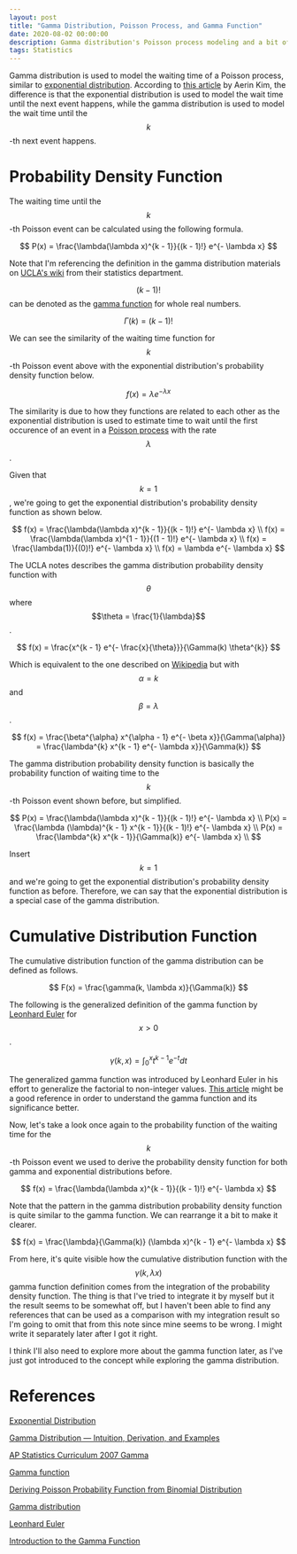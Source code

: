 ```yaml
---
layout: post
title: "Gamma Distribution, Poisson Process, and Gamma Function"
date: 2020-08-02 00:00:00
description: Gamma distribution's Poisson process modeling and a bit of gamma function
tags: Statistics
---
```


Gamma distribution is used to model the waiting time of a Poisson process, similar to [exponential distribution](/2020/07/exponential-distribution.html). According to [this article](https://towardsdatascience.com/gamma-distribution-intuition-derivation-and-examples-55f407423840) by Aerin Kim, the difference is that the exponential distribution is used to model the wait time until the next event happens, while the gamma distribution is used to model the wait time until the $$k$$-th next event happens.

# Probability Density Function

The waiting time until the $$k$$-th Poisson event can be calculated using the following formula.

$$
P(x) = \frac{\lambda(\lambda x)^{k - 1}}{(k - 1)!} e^{- \lambda x}
$$

Note that I'm referencing the definition in the gamma distribution materials on [UCLA's wiki](http://wiki.stat.ucla.edu/socr/index.php/AP_Statistics_Curriculum_2007_Gamma) from their statistics department.

$$(k - 1)!$$ can be denoted as the [gamma function](https://en.wikipedia.org/wiki/Gamma_function) for whole real numbers.

$$
\Gamma(k) = (k - 1)!
$$

We can see the similarity of the waiting time function for $$k$$-th Poisson event above with the exponential distribution's probability density function below.

$$
f(x) = \lambda e^{- \lambda x}
$$

The similarity is due to how they functions are related to each other as the exponential distribution is used to estimate time to wait until the first occurence of an event in a [Poisson process](/2020/05/deriving-poisson-probability-function-from-binomial-distribution.html) with the rate $$\lambda$$.

Given that $$k = 1$$, we're going to get the exponential distribution's probability density function as shown below.

$$
f(x) = \frac{\lambda(\lambda x)^{k - 1}}{(k - 1)!} e^{- \lambda x} \\
f(x) = \frac{\lambda(\lambda x)^{1 - 1}}{(1 - 1)!} e^{- \lambda x} \\
f(x) = \frac{\lambda(1)}{(0)!} e^{- \lambda x} \\
f(x) = \lambda e^{- \lambda x}
$$

The UCLA notes describes the gamma distribution probability density function with $$\theta$$ where $$\theta = \frac{1}{\lambda}$$.

$$
f(x) = \frac{x^{k - 1} e^{- \frac{x}{\theta}}}{\Gamma(k) \theta^{k}}
$$

Which is equivalent to the one described on [Wikipedia](https://en.wikipedia.org/wiki/Gamma_distribution) but with $$\alpha = k$$ and $$\beta = \lambda$$.

$$
f(x) = \frac{\beta^{\alpha} x^{\alpha - 1} e^{- \beta x}}{\Gamma(\alpha)} = \frac{\lambda^{k} x^{k - 1} e^{- \lambda x}}{\Gamma(k)}
$$

The gamma distribution probability density function is basically the probability function of waiting time to the $$k$$-th Poisson event shown before, but simplified.

$$
P(x) = \frac{\lambda(\lambda x)^{k - 1}}{(k - 1)!} e^{- \lambda x} \\
P(x) = \frac{\lambda (\lambda)^{k - 1} x^{k - 1}}{(k - 1)!} e^{- \lambda x} \\
P(x) = \frac{\lambda^{k} x^{k - 1}}{\Gamma(k)} e^{- \lambda x} \\
$$

Insert $$k = 1$$ and we're going to get the exponential distribution's probability density function as before. Therefore, we can say that the exponential distribution is a special case of the gamma distribution.

# Cumulative Distribution Function

The cumulative distribution function of the gamma distribution can be defined as follows.

$$
F(x) = \frac{\gamma(k, \lambda x)}{\Gamma(k)}
$$

The following is the generalized definition of the gamma function by [Leonhard Euler](https://en.wikipedia.org/wiki/Leonhard_Euler) for $$x > 0$$.

$$
\gamma(k, x) = \int_{0}^{x} t^{k - 1} e^{-t} dt
$$

The generalized gamma function was introduced by Leonhard Euler in his effort to generalize the factorial to non-integer values. [This article](http://numbers.computation.free.fr/Constants/Miscellaneous/gammaFunction.html) might be a good reference in order to understand the gamma function and its significance better.

Now, let's take a look once again to the probability function of the waiting time for the $$k$$-th Poisson event we used to derive the probability density function for both gamma and exponential distributions before.

$$
f(x) = \frac{\lambda(\lambda x)^{k - 1}}{(k - 1)!} e^{- \lambda x}
$$

Note that the pattern in the gamma distribution probability density function is quite similar to the gamma function. We can rearrange it a bit to make it clearer.

$$
f(x) = \frac{\lambda}{\Gamma(k)} (\lambda x)^{k - 1} e^{- \lambda x}
$$

From here, it's quite visible how the cumulative distribution function with the $$\gamma(k, \lambda x)$$ gamma function definition comes from the integration of the probability density function. The thing is that I've tried to integrate it by myself but it the result seems to be somewhat off, but I haven't been able to find any references that can be used as a comparison with my integration result so I'm going to omit that from this note since mine seems to be wrong. I might write it separately later after I got it right.

I think I'll also need to explore more about the gamma function later, as I've just got introduced to the concept while exploring the gamma distribution.

# References

[Exponential Distribution](/2020/07/exponential-distribution.html)

[Gamma Distribution — Intuition, Derivation, and Examples](https://towardsdatascience.com/gamma-distribution-intuition-derivation-and-examples-55f407423840)

[AP Statistics Curriculum 2007 Gamma](http://wiki.stat.ucla.edu/socr/index.php/AP_Statistics_Curriculum_2007_Gamma)

[Gamma function](https://en.wikipedia.org/wiki/Gamma_function)

[Deriving Poisson Probability Function from Binomial Distribution](/2020/05/deriving-poisson-probability-function-from-binomial-distribution.html)

[Gamma distribution](https://en.wikipedia.org/wiki/Gamma_distribution)

[Leonhard Euler](https://en.wikipedia.org/wiki/Leonhard_Euler)

[Introduction to the Gamma Function](http://numbers.computation.free.fr/Constants/Miscellaneous/gammaFunction.html)
